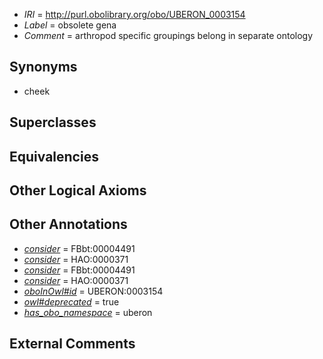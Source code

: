  * *IRI* = http://purl.obolibrary.org/obo/UBERON_0003154
 * *Label* = obsolete gena
 * *Comment* = arthropod specific groupings belong in separate ontology

## Synonyms

 * cheek

## Superclasses


## Equivalencies


## Other Logical Axioms


## Other Annotations

 * *[consider](../../er/oboInOwl#consider.md)* = FBbt:00004491
 * *[consider](../../er/oboInOwl#consider.md)* = HAO:0000371
 * *[consider](../../er/oboInOwl#consider.md)* = FBbt:00004491
 * *[consider](../../er/oboInOwl#consider.md)* = HAO:0000371
 * *[oboInOwl#id](../../id/oboInOwl#id.md)* = UBERON:0003154
 * *[owl#deprecated](../../ed/owl#deprecated.md)* = true
 * *[has_obo_namespace](../../ce/oboInOwl#hasOBONamespace.md)* = uberon

## External Comments

